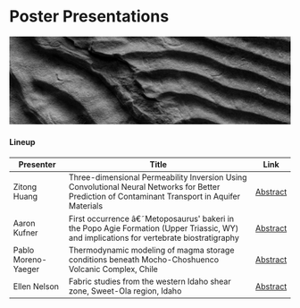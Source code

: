 # Poster Presentations

![welcome_img3](../../img/geo_img3.jpg)

#### Lineup

| Presenter   | Title       | Link |
| ----------- | ----------- |------|
| Zitong Huang   | Three-dimensional Permeability Inversion Using Convolutional Neural Networks for Better Prediction of Contaminant Transport in Aquifer Materials  |  [Abstract](https://wisc-geo-symposium21.github.io/pages/poster/zhuang)|
| Aaron Kufner  | First occurrence â€˜Metoposaurus' bakeri in the Popo Agie Formation (Upper Triassic, WY) and implications for vertebrate biostratigraphy |  [Abstract](https://wisc-geo-symposium21.github.io/pages/poster/akufner) |
| Pablo Moreno-Yaeger | Thermodynamic modeling of magma storage conditions beneath Mocho-Choshuenco Volcanic Complex, Chile  |  [Abstract](https://wisc-geo-symposium21.github.io/pages/poster/pmorenoyaeger)|
| Ellen Nelson | Fabric studies from the western Idaho shear zone, Sweet-Ola region, Idaho |  [Abstract](https://wisc-geo-symposium21.github.io/pages/poster/enelson)|
